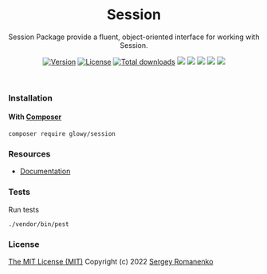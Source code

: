 <h1 align="center">Session</h1>
<p align="center">
Session Package provide a fluent, object-oriented interface for working with Session.
</p>
<p align="center">
<a href="https://github.com/glowyphp/session/releases"><img alt="Version" src="https://img.shields.io/github/release/glowyphp/session.svg?label=version&color=green"></a> <a href="https://github.com/glowyphp/session"><img src="https://img.shields.io/badge/license-MIT-blue.svg?color=green" alt="License"></a> <a href="https://packagist.org/packages/glowy/session"><img src="https://poser.pugx.org/glowy/session/downloads" alt="Total downloads"></a> <img src="https://github.com/glowyphp/session/workflows/Static%20Analysis/badge.svg?branch=dev"> <img src="https://github.com/glowyphp/session/workflows/Tests/badge.svg">
  <a href="https://app.codacy.com/gh/glowy/session?utm_source=github.com&utm_medium=referral&utm_content=glowy/session&utm_campaign=Badge_Grade_Dashboard"><img src="https://api.codacy.com/project/badge/Grade/72b4dc84c20145e1b77dc0004a3c8e3d"></a> <a href="https://codeclimate.com/github/glowy/session/maintainability"><img src="https://api.codeclimate.com/v1/badges/a4c673a4640a3863a9a4/maintainability" /></a> <img src="http://poser.pugx.org/glowy/session/require/php">
</p>

<br>

### Installation

#### With [Composer](https://getcomposer.org)

```
composer require glowy/session
```

### Resources
* [Documentation](https://digital.flextype.org/glowyphp/packages/session)

### Tests

Run tests

```
./vendor/bin/pest
```

### License
[The MIT License (MIT)](https://github.com/glowyphp/session/blob/master/LICENSE.txt)
Copyright (c) 2022 [Sergey Romanenko](https://github.com/Awilum)
